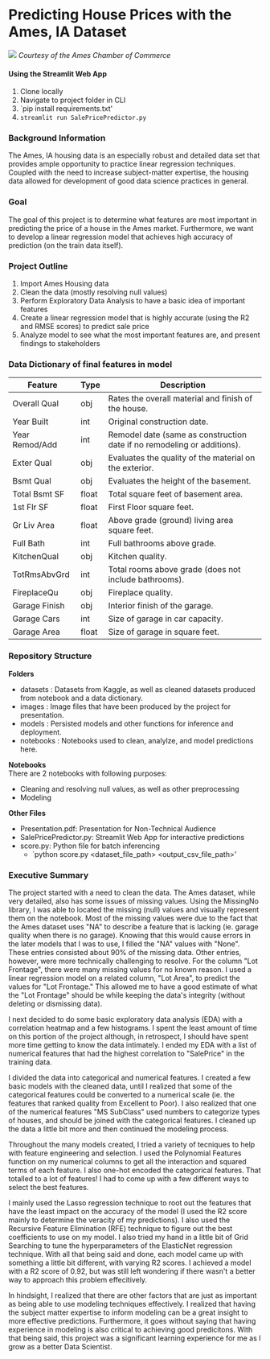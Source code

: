 
# Predicting House Prices with the Ames, IA Dataset
![](https://livability.com/sites/default/files/1Reiman%20Gardens.JPG)
_Courtesy of the Ames Chamber of Commerce_

#### Using the Streamlit Web App
1. Clone locally
2. Navigate to project folder in CLI
3. `pip install requirements.txt'
4. `streamlit run SalePricePredictor.py`

### Background Information
The Ames, IA housing data is an especially robust and detailed data set that provides ample opportunity to practice linear regression techniques. Coupled with the need to increase subject-matter expertise, the housing data allowed for development of good data science practices in general.

### Goal
The goal of this project is to determine what features are most important in predicting the price of a house in the Ames market. Furthermore, we want to develop a linear regression model that achieves high accuracy of prediction (on the train data itself).

### Project Outline
1. Import Ames Housing data
2. Clean the data (mostly resolving null values)
3. Perform Exploratory Data Analysis to have a basic idea of important features
4. Create a linear regression model that is highly accurate (using the R2 and RMSE scores) to predict sale price
5. Analyze model to see what the most important features are, and present findings to stakeholders

### Data Dictionary of final features in model
|**Feature**|**Type**|**Description**|
|---|---|---|
|Overall Qual| obj | Rates the overall material and finish of the house. |
|Year Built| int | Original construction date. |
|Year Remod/Add| int | Remodel date (same as construction date if no remodeling or additions).|
|Exter Qual| obj | Evaluates the quality of the material on the exterior.|
|Bsmt Qual| obj | Evaluates the height of the basement. |
|Total Bsmt SF| float | Total square feet of basement area.|
|1st Flr SF| float | First Floor square feet. | 
|Gr Liv Area| float | Above grade (ground) living area square feet.|
|Full Bath| int | Full bathrooms above grade.|
|KitchenQual| obj | Kitchen quality.|
|TotRmsAbvGrd| int |	Total rooms above grade (does not include bathrooms).|
|FireplaceQu| obj | Fireplace quality. |
|Garage Finish| obj | Interior finish of the garage.|
|Garage Cars| int | Size of garage in car capacity. |
|Garage Area| float |  Size of garage in square feet.|

### Repository Structure
**Folders**
- datasets : Datasets from Kaggle, as well as cleaned datasets produced from notebook and a data dictionary.
- images : Image files that have been produced by the project for presentation.
- models : Persisted models and other functions for inference and deployment.
- notebooks : Notebooks used to clean, analylze, and model predictions here.

**Notebooks**  
There are 2 notebooks with following purposes:
- Cleaning and resolving null values, as well as other preprocessing
- Modeling

**Other Files**
- Presentation.pdf: Presentation for Non-Technical Audience
- SalePricePredictor.py: Streamlit Web App for interactive predictions
- score.py: Python file for batch inferencing
  - `python score.py <dataset_file_path> <output_csv_file_path>'

### Executive Summary
The project started with a need to clean the data. The Ames dataset, while very detailed, also has some issues of missing values. Using the MissingNo library, I was able to located the missing (null) values and visually represent them on the notebook. Most of the missing values were due to the fact that the Ames dataset uses "NA" to describe a feature that is lacking (ie. garage quality when there is no garage). Knowing that this would cause errors in the later models that I was to use, I filled the "NA" values with "None". These entries consisted about 90% of the missing data. Other entries, however, were more technically challenging to resolve. For the column "Lot Frontage", there were many missing values for no known reason. I used a linear regression model on a related column, "Lot Area", to predict the values for "Lot Frontage." This allowed me to have a good estimate of what the "Lot Frontage" should be while keeping the data's integrity (without deleting or dismissing data).  

I next decided to do some basic exploratory data analysis (EDA) with a correlation heatmap and a few histograms. I spent the least amount of time on this portion of the project although, in retrospect, I should have spent more time getting to know the data intimately. I ended my EDA with a list of numerical features that had the highest correlation to "SalePrice" in the training data.

I divided the data into categorical and numerical features. I created a few basic models with the cleaned data, until I realized that some of the categorical features could be converted to a numerical scale (ie. the features that ranked quality from Excellent to Poor). I also realized that one of the numerical features "MS SubClass" used numbers to categorize types of houses, and should be joined with the categorical features. I cleaned up the data a little bit more and then continued the modeling process.

Throughout the many models created, I tried a variety of tecniques to help with feature engineering and selection. I used the Polynomial Features function on my numerical columns to get all the interaction and squared terms of each feature. I also one-hot encoded the categorical features. That totalled to a lot of features! I had to come up with a few different ways to select the best features.  

I mainly used the Lasso regression technique to root out the features that have the least impact on the accuracy of the model (I used the R2 score mainly to determine the veracity of my predictions). I also used the Recursive Feature Elimination (RFE) technique to figure out the best coefficients to use on my model. I also tried my hand in a little bit of Grid Searching to tune the hyperparameters of the ElasticNet regression technique. With all that being said and done, each model came up with something a little bit different, with varying R2 scores. I achieved a model with a R2 score of 0.92, but was still left wondering if there wasn't a better way to approach this problem effecitively.

In hindsight, I realized that there are other factors that are just as important as being able to use modeling techniques effectively. I realized that having the subject matter expertise to inform modeling can be a great insight to more effective predictions. Furthermore, it goes without saying that having experience in modeling is also critical to achieving good predicitons. With that being said, this project was a significant learning experience for me as I grow as a better Data Scientist.
